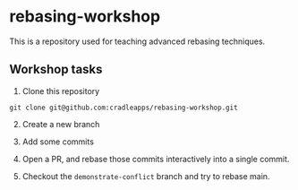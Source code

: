 # rebasing-workshop


This is a repository used for teaching advanced rebasing techniques.


## Workshop tasks 

1. Clone this repository

```
git clone git@github.com:cradleapps/rebasing-workshop.git
```


2. Create a new branch

3. Add some commits

4. Open a PR, and rebase those commits interactively into a single commit.

5. Checkout the `demonstrate-conflict` branch and try to rebase main.

